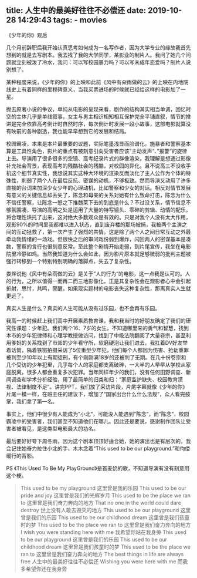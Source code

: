 title: 人生中的最美好往往不必偿还
date: 2019-10-28 14:29:43
tags:
	- movies
---
《少年的你》观后
<!-- more -->

几个月前辞职后我开始认真思考如何成为一名写作者，因为大学专业的缘故我首先想到的就是去写剧本。我去找了我的大学同学，某影业的制片人。我问了她几个问题就立刻被泼了冷水，我问：可以写校园暴力吗？可以写未成年恋爱吗？制片人说别想了。

某种程度来说，《少年的你》的上映和此前《风中有朵雨做的云》的上映在内地院线史上有着同样的里程碑意义，当我买票进场的时候就已经给这样的电影加了一星。

抛去原著小说的争议，单纯从电影的呈现来看，剧作的结构其实相当单调，回忆时空的主体几乎是单线叙事，女主与男主相识相知相互保护完全平铺直叙，情节的推进是完全依靠高考倒计时自然时序，每次倒计时发展一段小故事，这部电影就算没有映前的各种剧透，我也能早早想到它的发展和结局。

校园霸凌，本来是本片最重要的议题，实际笔墨浅显而脸谱化。施暴者和警察基本算是工具性角色，影片的重点有被刻意引向受害者应该”主动发声“、”报警“的旋律上去。导演用了很多很多的空镜、高考纪录片式的群像渲染，我理解是想通过影像补充社会背景，表现高考的残酷社会的残酷，对校园的异化。且不说高三不没收手机这个细节真实性，我想说其实这种大环境的渲染反而淡化了主人公作为个体的特殊性，削弱了两个人在最后反抗、密谋的动机，不够极致。然而导演又动用了许多直接的台词来加深少女少年的心理动机，比如警察和少女的对话。相反对情节发展有意义的关键信息却丢失了，陈念和母亲的关系对她有什么致命打击，陈念为什么不信任警察，让陈念一怒之下推魏莱下去的到底是什么？不过没关系，情节信息不够氛围凑，导演的高明之处是运用了大量的特写镜头、零碎的剪辑、动情的配乐，将合理性烘托了出来，这对绝大多数观众是有效的。只是对我个人没有太大作用，观影90%的时间里我都难以进入状态，直到废弃楼的那场被捕，我被两个主演之间的互动拯救了，第一次产生了强烈的共情。这是除了两个人之间日常互动之外最牵动我情绪的一场戏。但很快之后的审问戏份弱到爆炸，闪回两人的密谋基本是凑数，警察的言行也很刻意反常。至此整个剧情开始走弱，到片尾宣传，我坐在电影院里冷静如鸡。当然我知道为什么会如此，因为影片原本就足够微弱的批判主题被强行转移到一个特别特别明确的落脚点，失去了复杂性。

娄烨说他《风中有朵雨做的云》是关于”人的行为“的电影，这一点我是认可的。人的行为，之所以值得一而再二而三地影像化，正是其复杂性会在观影者心中会引起折射，思忖，共鸣，警醒。如果现实题材的电影丧失这种复杂性，那离真实人生就更远了。

真实人生是什么？真实的人生可能从没有过乐园，也不会再有乐园。

我高一的时候赶上我们高中开展素质教育课，我和我当时的好朋友确定了我们的研究性课题：少年犯。我们两个16、7岁的女生，不知道哪里来的勇气和智慧，找到本市的少年犯律师和心理学教授做访问，找到了中级法院翻阅了大量卷宗，甚至利用爹妈的关系找到了市郊的少年看守所，软磨硬泡让我们进去，我扛着DV好友举着话筒，隔着铁窗拍摄采访了5位重型少年犯，他们每个人都因为伤害、抢劫重罪被判至少10年以上有期徒刑，有个刚刚满18岁的还被判了无期。在几十份卷宗和几个受访的少年犯里，几乎每个人的家庭都支离破碎，一大半的人早早从学校从家庭脱离，很多人都会重复多次犯罪。当年同样年少的我们，没有任何田野调查、新闻调查和学术分析经验，用了最简单的归类和归：“家庭监护缺失、校园教育漠视、法律制度不足”。讲完PPT，我们放了采访片段，片尾字幕就像《少年的你》片尾一模一样，在班主任的建议下，增加了“国家出台什么什么法规”，众人看完鼓掌，我们拿了第一名。

事实上，他们中很少有人能成为”小北“，可能没人能遇到”陈念“，而”陈念“，校园霸凌中的受害者，我们甚至不知道他们在哪儿。因此还是要说，感谢制作团队让受害者被看见，是这类型电影最大的功名。

最后要好好夸下周冬雨，因为这个剧本顶顶好适合她，她的演出也是有层次的，我会记住她奋力拉住小北的手、木木念着“This used to be our playground.”和佝偻缓行的背影。

PS 《This Used To Be My PlayGround》是首麦奶的歌，不知道导演有没有刻意用这个梗。


>This used to be my playground
>这里曾是我的乐园
>This used to be our pride and joy
>这里曾是我们的光辉岁月
>This used to be the place we ran to
>这里曾是我们奋力奔向的地方
>That no one in the world could dare destroy
>世上没有人敢去毁灭的地方
>This used to be our playground
>这里曾是我们的乐园
>This used to be our childhood dream
>这里曾是我们孩童时的梦
>This used to be the place we ran to
>这里曾是我们奋力奔向的地方
>I wish you were standing here with me
>我希望你站在我身旁
>This used to be our playground
>这里曾是我们的乐园
>This used to be our childhood dream
>这里曾是我们孩童时的梦
>This used to be the place we ran to
>这里曾是我们奋力奔向的地方
>The best things in life are always free
>人生中的最美好往往不必偿还
>Wishing you were here with me
>而我多希望你还在我身旁
